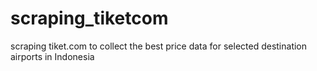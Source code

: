 # scraping_tiketcom
scraping tiket.com to collect the best price data for selected destination airports in Indonesia
